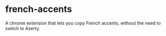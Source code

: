 # french-accents
A chrome extension that lets you copy French accents, without the need to switch to Azerty.
